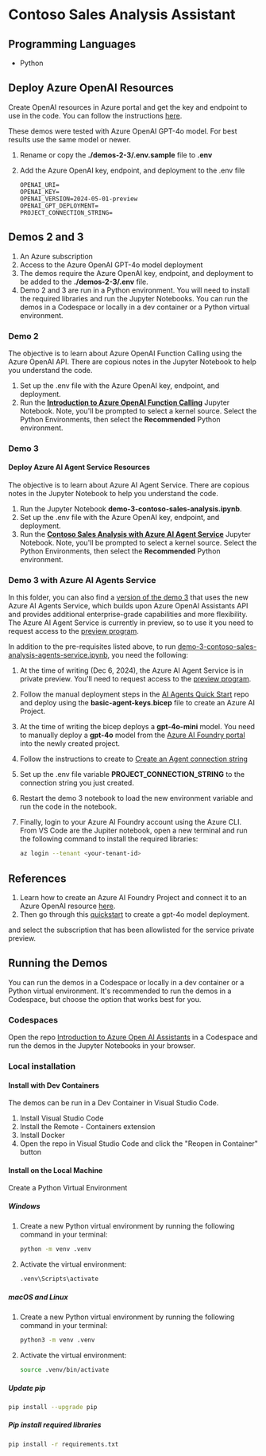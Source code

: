 # Contoso Sales Analysis Assistant

## Programming Languages

- Python

## Deploy Azure OpenAI Resources

Create OpenAI resources in Azure portal and get the key and endpoint to use in the code. You can follow the instructions [here](https://learn.microsoft.com/en-us/azure/ai-services/openai/how-to/create-resource).

These demos were tested with Azure OpenAI GPT-4o model. For best results use the same model or newer.

1. Rename or copy the **./demos-2-3/.env.sample** file to **.env**
2. Add the Azure OpenAI key, endpoint, and deployment to the .env file

    ```text
    OPENAI_URI=
    OPENAI_KEY=
    OPENAI_VERSION=2024-05-01-preview
    OPENAI_GPT_DEPLOYMENT=
    PROJECT_CONNECTION_STRING=
    ```

## Demos 2 and 3

1. An Azure subscription
1. Access to the Azure OpenAI GPT-4o model deployment
1. The demos require the Azure OpenAI key, endpoint, and deployment to be added to the **./demos-2-3/.env** file.
1. Demo 2 and 3 are run in a Python environment. You will need to install the required libraries and run the Jupyter Notebooks. You can run the demos in a Codespace or locally in a dev container or a Python virtual environment.

### Demo 2

The objective is to learn about Azure OpenAI Function Calling using the Azure OpenAI API. There are copious notes in the Jupyter Notebook to help you understand the code.

1. Set up the .env file with the Azure OpenAI key, endpoint, and deployment.
1. Run the **[Introduction to Azure OpenAI Function Calling](demo-2-function-calling.ipynb)** Jupyter Notebook. Note, you'll be prompted to select a kernel source. Select the Python Environments, then select the **Recommended** Python environment.

### Demo 3

#### Deploy Azure AI Agent Service Resources



The objective is to learn about Azure AI Agent Service. There are copious notes in the Jupyter Notebook to help you understand the code.

1. Run the Jupyter Notebook **demo-3-contoso-sales-analysis.ipynb**.
2. Set up the .env file with the Azure OpenAI key, endpoint, and deployment.
3. Run the **[Contoso Sales Analysis with Azure AI Agent Service](demo-3-contoso-sales-analysis-agents-service.ipynb)** Jupyter Notebook. Note, you'll be prompted to select a kernel source. Select the Python Environments, then select the **Recommended** Python environment.

### Demo 3 with Azure AI Agents Service

In this folder, you can also find a [version of the demo 3](demo-3-contoso-sales-analysis-agents-service.ipynb) that uses the new Azure AI Agents Service, which builds upon Azure OpenAI Assistants API and provides additional enterprise-grade capabilities and more flexibility.
The Azure AI Agent Service is currently in preview, so to use it you need to request access to the [preview program](https://nam.dcv.ms/nzy5CEG6Br).

In addition to the pre-requisites listed above, to run [demo-3-contoso-sales-analysis-agents-service.ipynb](demo-3-contoso-sales-analysis-agents-service.ipynb), you need the following:

1. At the time of writing (Dec 6, 2024), the Azure AI Agent Service is in private preview. You'll need to request access to the [preview program](https://nam.dcv.ms/nzy5CEG6Br).
2. Follow the manual deployment steps in the [AI Agents Quick Start](https://github.com/Azure/azure-ai-agents) repo and deploy using the **basic-agent-keys.bicep** file to create an Azure AI Project.
3. At the time of writing the bicep deploys a **gpt-4o-mini** model. You need to manually deploy a **gpt-4o** model from the [Azure AI Foundry portal](https://ai.azure.com) into the newly created project.
4. Follow the instructions to create to [Create an Agent connection string](https://github.com/Azure/azure-ai-agents/blob/main/quickstart.md#create-an-agent)
5. Set up the .env file variable **PROJECT_CONNECTION_STRING** to the connection string you just created.
6. Restart the demo 3 notebook to load the new environment variable and run the code in the notebook.
7. Finally, login to your Azure AI Foundry account using the Azure CLI. From VS Code are the Jupiter notebook, open a new terminal and run the following command to install the required libraries:

    ```bash
    az login --tenant <your-tenant-id>
    ```

## References

1. Learn how to create an Azure AI Foundry Project and connect it to an Azure OpenAI resource [here](https://learn.microsoft.com/azure/ai-studio/how-to/create-projects?tabs=ai-studio).
1. Then go through this [quickstart](https://learn.microsoft.com/azure/ai-studio/quickstarts/get-started-playground#deploy-a-chat-model) to create a gpt-4o model deployment.



and select the subscription that has been allowlisted for the service private preview.

## Running the Demos

You can run the demos in a Codespace or locally in a dev container or a Python virtual environment. It's recommended to run the demos in a Codespace, but choose the option that works best for you.

### Codespaces

Open the repo [Introduction to Azure Open AI Assistants](https://github.com/microsoft/aitour-azure-openai-assistants) in a Codespace and run the demos in the Jupyter Notebooks in your browser.

### Local installation

#### Install with Dev Containers

The demos can be run in a Dev Container in Visual Studio Code.

1. Install Visual Studio Code
1. Install the Remote - Containers extension
1. Install Docker
1. Open the repo in Visual Studio Code and click the "Reopen in Container" button

#### Install on the Local Machine

Create a Python Virtual Environment

##### Windows

1. Create a new Python virtual environment by running the following command in your terminal:

    ```bash
    python -m venv .venv
    ```

2. Activate the virtual environment:

    ```bash
    .venv\Scripts\activate
    ```

##### macOS and Linux

1. Create a new Python virtual environment by running the following command in your terminal:

    ```bash
    python3 -m venv .venv
    ```

2. Activate the virtual environment:

    ```bash
    source .venv/bin/activate
    ```

##### Update pip

```bash
pip install --upgrade pip
```

##### Pip install required libraries

```bash
pip install -r requirements.txt
```
